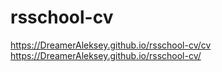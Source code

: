 # rsschool-cv
https://DreamerAleksey.github.io/rsschool-cv/cv
https://DreamerAleksey.github.io/rsschool-cv/
